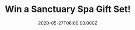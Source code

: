 ---
campaign-uuid: "c-feefb6c3-dcb2-4bab-9ba4-1d99ab086ab2"
type: "Competition"
category: "Gifts"
date: "2020-05-27T06:00:00.000Z"
end-date: "2020-07-27T23:59:00.000Z"
disable-form: false
is_promoted: false
has_entry_page: true
title: "Win a Sanctuary Spa Gift Set!"
competition-description: "<p>Treat your skin with this luxury bathing gift set containing\
  \ an indulgent collection of body care delights for the ultimate skin-loving pamper\
  \ session which leaves skin feeling perfectly supple & silky smooth.</p>\n<p>Click\
  \ below and enjoy it now.</p>\n"
hero-header: "Win a Sanctuary Spa Gift Set!"
terms-confirmation: "N/A"
banner-img: "https://assets.expresslyapp.com/asset-d53e304e-244f-4a14-999a-02da18f8abae.jpg"
logo-left-href: "http://club.expressly.io"
logo-left-image: "https://assets.expresslyapp.com/asset-8eaaf578-2103-46d8-9797-394641ea5a39.jpg"
logo-left-title: "Expressly club"
bg-image-hero: "https://assets.expresslyapp.com/asset-3cd812dc-824d-483f-aa39-5a2227dae6e3.jpg"
bg-image-first: "https://assets.expresslyapp.com/asset-5130e38f-01ae-470f-ba1c-5af02a8716c0.jpg"
section1-content: "<p>Give the gift of relaxation, treat your loved ones with a well\
  \ deserved pamper session with our most indulgent sanctuary favourites in a beautiful\
  \ pampering gift box. It contains a shower gel, wet skin moisture miracle body lotion,\
  \ body scrub, luxury bubble bath and foot cream all in signature Sanctuary fragrance.</p>\n"
entry-title: "Win a Sanctuary Spa Gift Set!"
entry-content: "<p>Enter the draw to win  a Sanctuary Spa Gift Set by completing the\
  \ form below before 23:59 on the 27th of July 2020.</p>\n"
has-winner: false
prize-description: "A Sanctuary Spa Gift Set!"
special-conditions: "Multiple entries are allowed up to one every day."
country-restrictions:
- "GB"
---